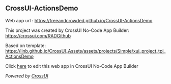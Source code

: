 ## CrossUI-ActionsDemo
Web app url : https://freeandcrowded.github.io/CrossUI-ActionsDemo

This project was created by CrossUI No-Code App Builder: https://crossui.com/RADGithub

Based on template: https://linb.github.io/CrossUI_Assets/assets/projects/Simple/xui_project_tpl_ActionsDemo

Click [here](https://crossui.com/RADGithub/#!from=github&owner=freeandcrowded&repo=CrossUI-ActionsDemo) to edit this web app in CrossUI No-Code App Builder

<i>Powered by [CrossUI](https://crossui.com)</i>

